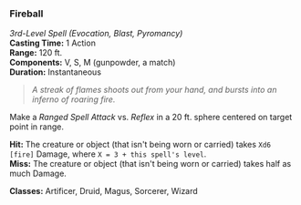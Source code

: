### Fireball  
*3rd-Level Spell (Evocation, Blast, Pyromancy)*  
**Casting Time:** 1 Action  
**Range:** 120 ft.  
**Components:** V, S, M (gunpowder, a match)  
**Duration:** Instantaneous  

> *A streak of flames shoots out from your hand, and bursts into an inferno of roaring fire.*

Make a *Ranged Spell Attack* vs. *Reflex* in a 20 ft. sphere centered on target point in range.

**Hit:** The creature or object (that isn't being worn or carried) takes `Xd6 [fire]` Damage, where `X = 3 + this spell's level`.  
**Miss:** The creature or object (that isn't being worn or carried) takes half as much Damage.  

**Classes:** Artificer, Druid, Magus, Sorcerer, Wizard
